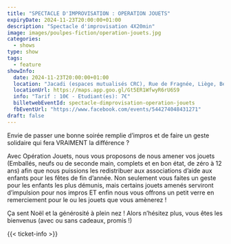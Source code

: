 ```yaml
---
title: "SPECTACLE D'IMPROVISATION : OPERATION JOUETS"
expiryDate: 2024-11-23T20:00:00+01:00
description: "Spectacle d'improvisation 4X20min"
image: images/poulpes-fiction/operation-jouets.jpg
categories:
  - shows
type: show
tags:
  - feature
showInfo:
  date: 2024-11-23T20:00:00+01:00 
  location: "Jacadi (espaces mutualisés CRC), Rue de Fragnée, Liège, Belgique" 
  locationUrl: https://maps.app.goo.gl/Gt5ER1WfwyR6rU6S9
  info: "Tarif : 10€ - Etudiant(es): 7€"
  billetwebEventId: spectacle-dimprovisation-operation-jouets
  fbEventUrl: "https://www.facebook.com/events/544274048431271"
draft: false
---
```


Envie de passer une bonne soirée remplie d’impros et de faire un geste solidaire qui fera VRAIMENT la différence ?
 
Avec Opération Jouets, nous vous proposons de nous amener vos jouets (Emballés, neufs ou de seconde main, complets et en bon état, de zéro à 12 ans) afin que nous puissions les redistribuer aux associations d’aide aux enfants pour les fêtes de fin d’année.
Non seulement vous faites un geste pour les enfants les plus démunis, mais certains jouets amenés serviront d’impulsion pour nos impros ET enfin nous vous offrons un petit verre en remerciement pour le ou les jouets que vous amènerez !
 
Ça sent Noël et la générosité à plein nez ! Alors n’hésitez plus, vous êtes les bienvenus (avec ou sans cadeaux, promis !)

{{< ticket-info >}}